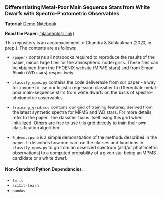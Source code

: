 ### Differentiating Metal-Poor Main Sequence Stars from White Dwarfs with Spectro-Photometric Observables

**Tutorial**: [Demo Notebook](https://dfm.io/nbview/?url=https%3A%2F%2Fgithub.com%2Fvedantchandra%2Fmpms%2Fblob%2Fmaster%2F0_demo.ipynb)

**Read the Paper**: [(placeholder link)](https://vedantchandra.com)

This repository is an accompaniment to Chandra & Schlaufman (2020, in prep.). The contents are as follows:

- `/paper/` contains all notebooks required to reproduce the results of the paper, minus large files for the atmospheric model grids. These files can be obtained from the PHOENIX website (MPMS stars) and from Simon Blouin (WD stars) respectively. 

-  `classify_mpms.py` contains the code deliverable from our paper - a way for anyone to use our logistic regression classifier to differentiate metal-poor main-sequence stars from white dwarfs on the basis of spectro-photometric observables. 

- `training_grid.csv` contains our grid of training features, derived from the latest synthetic spectra for MPMS and WD stars. For more details, refer to the paper. The classifier trains itself using this grid when initialized. Others are free to use this grid directly to train their own classification algorithm. 

- `0_demo.ipynb` is a simple demonstration of the methods described in the paper. It describes how one can use the classes and functions in `classify_mpms.py` to go from an observed spectrum (and/or photometric observations) to a computed probability of a given star being an MPMS candidate or a white dwarf. 

#### Non-Standard Python Dependancies:

- `lmfit`
- `scikit-learn`
- `pandas`
